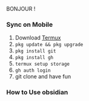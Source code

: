 
BONJOUR !

### Sync on Mobile

1) Download [Termux](https://play.google.com/store/apps/details?id=com.termux&hl=fr&gl=US)
2) ```pkg update && pkg upgrade```
3) ```pkg install git```
4) ```pkg install gh```
5) ```termux setup storage```
6) ```gh auth login```
7) git clone and have fun


### How to Use obsidian
